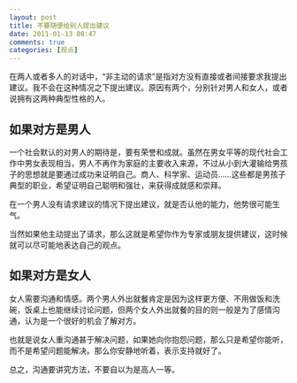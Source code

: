 ```yaml
---
layout: post
title: 不要随便给别人提出建议
date: 2011-01-13 08:47
comments: true
categories: [观点]
---
```


在两人或者多人的对话中，“非主动的请求”是指对方没有直接或者间接要求我提出建议。我不会在这种情况之下提出建议。原因有两个，分别针对男人和女人，或者说拥有这两种典型性格的人。

## 如果对方是男人

一个社会默认的对男人的期待是，要有荣誉和成就。虽然在男女平等的现代社会工作中男女表现相当，男人不再作为家庭的主要收入来源，不过从小到大灌输给男孩子的思想就是要通过成功来证明自己。商人、科学家、运动员……这些都是男孩子典型的职业，希望证明自己聪明和强壮，来获得成就感和崇拜。

在一个男人没有请求建议的情况下提出建议，就是否认他的能力，他势很可能生气。

当然如果他主动提出了请求，那么这就是希望你作为专家或朋友提供建议，这时候就可以尽可能地表达自己的观点。

## 如果对方是女人

女人需要沟通和情感。两个男人外出就餐肯定是因为这样更方便、不用做饭和洗碗，饭桌上也能继续讨论问题，但两个女人外出就餐的目的则一般是为了感情沟通，认为是一个很好的机会了解对方。

也就是说女人重沟通甚于解决问题，如果她向你抱怨问题，那么只是希望你能听，而不是希望问题能解决。那么你安静地听着，表示支持就好了。

总之，沟通要讲究方法，不要自以为是高人一等。